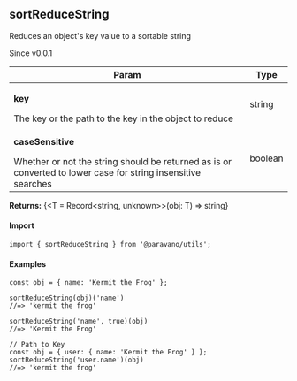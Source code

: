 <h2>sortReduceString</h2>
<p>Reduces an object's key value to a sortable string</p>
<p>Since v0.0.1</p>
<table>
      <thead>
      <tr>
        <th>Param</th>
        <th>Type</th></tr>
      </thead>
      <tbody><tr><td><p><b>key</b></p>The key or the path to the key in the object to reduce</td><td>string</td></tr><tr><td><p><b>caseSensitive</b></p>Whether or not the string should be returned as is or converted to lower case for string insensitive searches</td><td>boolean</td></tr></tbody>
    </table><p><b>Returns:</b> {&lt;T = Record&lt;string, unknown&gt;&gt;(obj: T) =&gt; string}</p>
<h4>Import</h4>

```
import { sortReduceString } from '@paravano/utils';
```

  <h4>Examples</h4>




```
const obj = { name: 'Kermit the Frog' };

sortReduceString(obj)('name')
//=> 'kermit the frog'

sortReduceString('name', true)(obj)
//=> 'Kermit the Frog'

// Path to Key
const obj = { user: { name: 'Kermit the Frog' } };
sortReduceString('user.name')(obj)
//=> 'kermit the frog'
```

